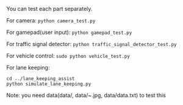 You can test each part separately.

For camera:
`python camera_test.py`

For gamepad(user input):
`python gamepad_test.py`

For traffic signal detector:
`python traffic_signal_detector_test.py`

For vehicle control:
`sudo python vehicle_test.py`

For lane keeping:
```
cd ../lane_keeping_assist
python simulate_lane_keeping.py
```
Note: you need data(data/, data/~.jpg, data/data.txt) to test this

